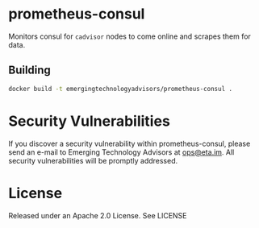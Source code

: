 # prometheus-consul
Monitors consul for `cadvisor` nodes to come online and scrapes them for data.

## Building

```bash
docker build -t emergingtechnologyadvisors/prometheus-consul .
```

# Security Vulnerabilities

If you discover a security vulnerability within prometheus-consul, please send an e-mail to Emerging Technology Advisors at ops@eta.im. All security vulnerabilities will be promptly addressed.

# License

Released under an Apache 2.0 License. See LICENSE

